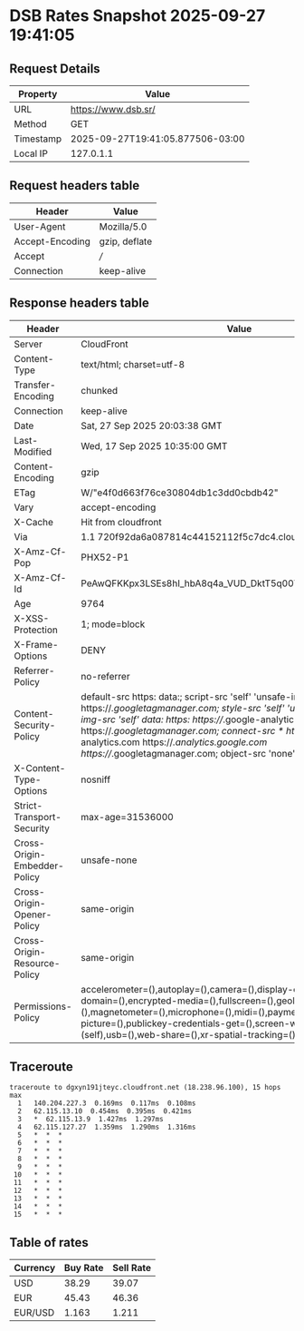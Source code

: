 # DSB Rates Snapshot 2025-09-27 19:41:05
## Request Details

| Property | Value |
|----------|-------|
| URL | https://www.dsb.sr/ |
| Method | GET |
| Timestamp | 2025-09-27T19:41:05.877506-03:00 |
| Local IP | 127.0.1.1 |
    
## Request headers table

| Header | Value |
|--------|-------|
| User-Agent | Mozilla/5.0 |
| Accept-Encoding | gzip, deflate |
| Accept | */* |
| Connection | keep-alive |

    
## Response headers table
| Header | Value |
|--------|-------|
| Server | CloudFront |
| Content-Type | text/html; charset=utf-8 |
| Transfer-Encoding | chunked |
| Connection | keep-alive |
| Date | Sat, 27 Sep 2025 20:03:38 GMT |
| Last-Modified | Wed, 17 Sep 2025 10:35:00 GMT |
| Content-Encoding | gzip |
| ETag | W/"e4f0d663f76ce30804db1c3dd0cbdb42" |
| Vary | accept-encoding |
| X-Cache | Hit from cloudfront |
| Via | 1.1 720f92da6a087814c44152112f5c7dc4.cloudfront.net (CloudFront) |
| X-Amz-Cf-Pop | PHX52-P1 |
| X-Amz-Cf-Id | PeAwQFKKpx3LSEs8hI_hbA8q4a_VUD_DktT5q00Tcwm7Sn4SJaM2GQ== |
| Age | 9764 |
| X-XSS-Protection | 1; mode=block |
| X-Frame-Options | DENY |
| Referrer-Policy | no-referrer |
| Content-Security-Policy | default-src https: data:; script-src 'self' 'unsafe-inline' https://*.googletagmanager.com; style-src 'self' 'unsafe-inline' data:; img-src 'self' data: https: https://*.google-analytics.com https://*.googletagmanager.com; connect-src * https://*.google-analytics.com https://*.analytics.google.com https://*.googletagmanager.com; object-src 'none' |
| X-Content-Type-Options | nosniff |
| Strict-Transport-Security | max-age=31536000 |
| Cross-Origin-Embedder-Policy | unsafe-none |
| Cross-Origin-Opener-Policy | same-origin |
| Cross-Origin-Resource-Policy | same-origin |
| Permissions-Policy | accelerometer=(),autoplay=(),camera=(),display-capture=(),document-domain=(),encrypted-media=(),fullscreen=(),geolocation=(),gyroscope=(),magnetometer=(),microphone=(),midi=(),payment=(),picture-in-picture=(),publickey-credentials-get=(),screen-wake-lock=(),sync-xhr=(self),usb=(),web-share=(),xr-spatial-tracking=() |

## Traceroute 

```
traceroute to dgxyn191jteyc.cloudfront.net (18.238.96.100), 15 hops max
  1   140.204.227.3  0.169ms  0.117ms  0.108ms 
  2   62.115.13.10  0.454ms  0.395ms  0.421ms 
  3   *  62.115.13.9  1.427ms  1.297ms 
  4   62.115.127.27  1.359ms  1.290ms  1.316ms 
  5   *  *  * 
  6   *  *  * 
  7   *  *  * 
  8   *  *  * 
  9   *  *  * 
 10   *  *  * 
 11   *  *  * 
 12   *  *  * 
 13   *  *  * 
 14   *  *  * 
 15   *  *  * 

```


## Table of rates

| Currency | Buy Rate | Sell Rate |
|----------|----------|-----------|
| USD | 38.29 | 39.07 |
| EUR | 45.43 | 46.36 |
| EUR/USD | 1.163 | 1.211 |
